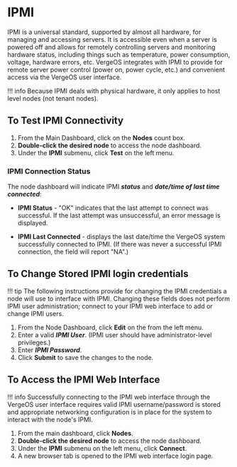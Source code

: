 
# IPMI

IPMI is a universal standard, supported by almost all hardware, for managing and accessing servers. It is accessible even when a server is powered off and allows for remotely controlling servers and monitoring hardware status, including things such as temperature, power consumption, voltage, hardware errors, etc. VergeOS integrates with IPMI to provide for remote server power control (power on, power cycle, etc.) and convenient access via the VergeOS user interface.

!!! info
    Because IPMI deals with physical hardware, it only applies to host level nodes (not tenant nodes).

## To Test IPMI Connectivity

1. From the Main Dashboard, click on the **Nodes** count box.
2. **Double-click the desired node** to access the node dashboard.
3. Under the **IPMI** submenu, click **Test** on the left menu.

### IPMI Connection Status

The node dashboard will indicate IPMI ***status*** and ***date/time of last time connected***:

- **IPMI Status** - "OK" indicates that the last attempt to connect was successful. If the last attempt was unsuccessful, an error message is displayed.

- **IPMI Last Connected** - displays the last date/time the VergeOS system successfully connected to IPMI. (If there was never a successful IPMI connection, the field will report "NA".)

## To Change Stored IPMI login credentials

!!! tip
    The following instructions provide for changing the IPMI credentials a node will use to interface with IPMI. Changing these fields does not perform IPMI user administration; connect to your IPMI web interface to add or change IPMI users.

1. From the Node Dashboard, click **Edit** on the from the left menu.
2. Enter a valid ***IPMI User***. (IPMI user should have administrator-level privileges.)
3. Enter ***IPMI Password***.
4. Click **Submit** to save the changes to the node.

## To Access the IPMI Web Interface

!!! info
    Successfully connecting to the IPMI web interface through the VergeOS user interface requires valid IPMI username/password is stored and appropriate networking configuration is in place for the system to interact with the node's IPMI.

1. From the main dashboard, click **Nodes**.
2. **Double-click the desired node** to access the node dashboard.
3. Under the **IPMI** submenu on the left menu, click **Connect**.
4. A new browser tab is opened to the IPMI web interface login page.
